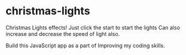 ﻿# christmas-lights
Christmas Lights effects! Just click the start to start the lights Can also increase and decrease the speed of light also.

Build this JavaScript app as a part of Improving my coding skills.

